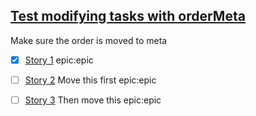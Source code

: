 ## [Test modifying tasks with orderMeta](#TODO:-10)
<card>
Make sure the order is moved to meta
<!--
expand:1
is-epic:epic
created:2021-06-24T03:44:38.149Z
TODO:2021-06-25T18:03:55.122Z
-->
</card>

- [x] [Story 1](#DONE:20)
epic:epic
<!--
TODO:2021-06-27T01:49:16.460Z
DOING:2021-06-27T01:56:14.709Z
DONE:2021-06-27T01:56:15.276Z
completed:2021-06-27T01:56:15.276Z
-->

- [ ] [Story 2](#TODO:30)
Move this first
epic:epic
<!--
TODO:2021-06-27T01:49:16.460Z
-->

- [ ] [Story 3](#TODO:40)
Then move this
epic:epic
<!--
TODO:2021-06-25T18:05:52.111Z
-->